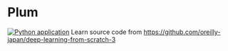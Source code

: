 # Plum

[![Python application](https://github.com/volvet/Plum/actions/workflows/python-app.yml/badge.svg)](https://github.com/volvet/Plum/actions/workflows/python-app.yml)
Learn source code from https://github.com/oreilly-japan/deep-learning-from-scratch-3
